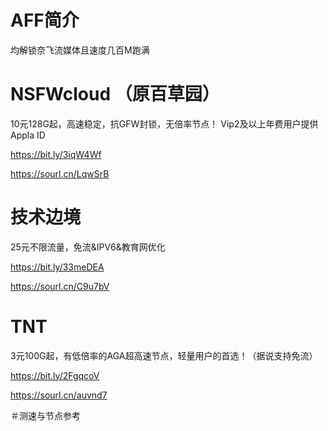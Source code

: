 # AFF简介

均解锁奈飞流媒体且速度几百M跑满


# NSFWcloud （原百草园）

10元128G起，高速稳定，抗GFW封锁，无倍率节点！
Vip2及以上年费用户提供Appla ID

https://bit.ly/3iqW4Wf

https://sourl.cn/LqwSrB


# 技术边境

25元不限流量，免流&IPV6&教育网优化

https://bit.ly/33meDEA

https://sourl.cn/C9u7bV


# TNT

3元100G起，有低倍率的AGA超高速节点，轻量用户的首选！（据说支持免流）

https://bit.ly/2FgqcoV

https://sourl.cn/auvnd7


＃测速与节点参考

